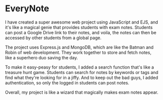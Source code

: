 # EveryNote
I have created a super awesome web project using JavaScript and EJS, and it's like a magical genie that provides students with exam notes. Students can post a Google Drive link to their notes, and voila, the notes can then be accessed by other students from a global page.

The project uses Express.js and MongoDB, which are like the Batman and Robin of web development. They work together to store and fetch notes, like a superhero duo saving the day.

To make it easy-peasy for students, I added a search function that's like a treasure hunt game. Students can search for notes by keywords or tags and find what they're looking for in a jiffy. And to keep out the bad guys, I added authentication, so only the logged in students can post notes.

Overall, my project is like a wizard that magically makes exam notes appear.
